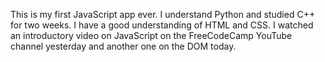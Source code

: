 This is my first JavaScript app ever.
I understand Python and studied C++ for two weeks.
I have a good understanding of HTML and CSS.
I watched an introductory video on JavaScript on the FreeCodeCamp YouTube channel yesterday and another one on the DOM today.
